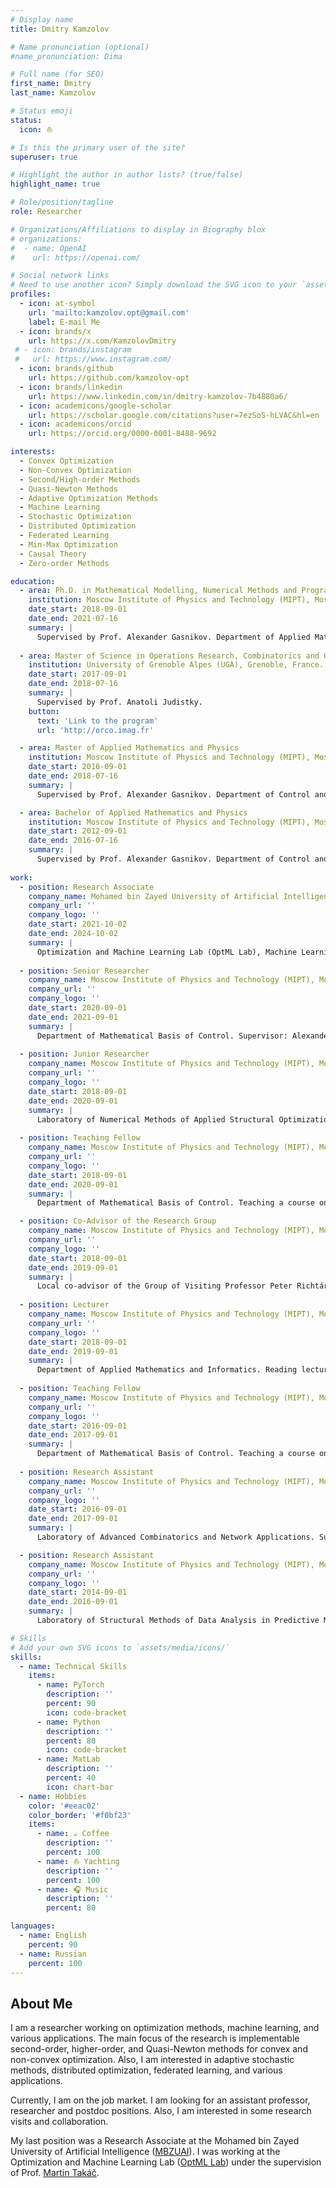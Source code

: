 ```yaml
---
# Display name
title: Dmitry Kamzolov

# Name pronunciation (optional)
#name_pronunciation: Dima

# Full name (for SEO)
first_name: Dmitry
last_name: Kamzolov

# Status emoji
status:
  icon: ⛵️ 

# Is this the primary user of the site?
superuser: true

# Highlight the author in author lists? (true/false)
highlight_name: true

# Role/position/tagline
role: Researcher

# Organizations/Affiliations to display in Biography blox
# organizations:
#  - name: OpenAI
#    url: https://openai.com/

# Social network links
# Need to use another icon? Simply download the SVG icon to your `assets/media/icons/` folder.
profiles:
  - icon: at-symbol
    url: 'mailto:kamzolov.opt@gmail.com'
    label: E-mail Me
  - icon: brands/x
    url: https://x.com/KamzolovDmitry
 # - icon: brands/instagram
 #   url: https://www.instagram.com/
  - icon: brands/github
    url: https://github.com/kamzolov-opt
  - icon: brands/linkedin
    url: https://www.linkedin.com/in/dmitry-kamzolov-7b4880a6/
  - icon: academicons/google-scholar
    url: https://scholar.google.com/citations?user=7ezSoS-hLVAC&hl=en
  - icon: academicons/orcid
    url: https://orcid.org/0000-0001-8488-9692

interests:
  - Convex Optimization
  - Non-Convex Optimization
  - Second/High-order Methods
  - Quasi-Newton Methods
  - Adaptive Optimization Methods
  - Machine Learning
  - Stochastic Optimization
  - Distributed Optimization
  - Federated Learning
  - Min-Max Optimization
  - Causal Theory
  - Zero-order Methods

education:
  - area: Ph.D. in Mathematical Modelling, Numerical Methods and Program Complexes
    institution: Moscow Institute of Physics and Technology (MIPT), Moscow, Russia.
    date_start: 2018-09-01
    date_end: 2021-07-16
    summary: |
      Supervised by Prof. Alexander Gasnikov. Department of Applied Mathematics and Informatics (DAMI). Moscow, Russia.
      
  - area: Master of Science in Operations Research, Combinatorics and Optimization (ORCO)
    institution: University of Grenoble Alpes (UGA), Grenoble, France.
    date_start: 2017-09-01
    date_end: 2018-07-16
    summary: |
      Supervised by Prof. Anatoli Judistky.
    button:
      text: 'Link to the program'
      url: 'http://orco.imag.fr'

  - area: Master of Applied Mathematics and Physics
    institution: Moscow Institute of Physics and Technology (MIPT), Moscow, Russia.
    date_start: 2016-09-01
    date_end: 2018-07-16
    summary: |
      Supervised by Prof. Alexander Gasnikov. Department of Control and Applied Mathematics (DCAM). 

  - area: Bachelor of Applied Mathematics and Physics
    institution: Moscow Institute of Physics and Technology (MIPT), Moscow, Russia.
    date_start: 2012-09-01
    date_end: 2016-07-16
    summary: | 
      Supervised by Prof. Alexander Gasnikov. Department of Control and Applied Mathematics (DCAM). Moscow, Russia.
      
work:
  - position: Research Associate
    company_name: Mohamed bin Zayed University of Artificial Intelligence (MBZUAI), Abu Dhabi, UAE.
    company_url: ''
    company_logo: ''
    date_start: 2021-10-02
    date_end: 2024-10-02
    summary: |
      Optimization and Machine Learning Lab (OptML Lab), Machine Learning Department. Supervisor: Martin Takáč.
      
  - position: Senior Researcher
    company_name: Moscow Institute of Physics and Technology (MIPT), Moscow, Russia.
    company_url: ''
    company_logo: ''
    date_start: 2020-09-01
    date_end: 2021-09-01
    summary: |
      Department of Mathematical Basis of Control. Supervisor: Alexander Gasnikov.
      
  - position: Junior Researcher
    company_name: Moscow Institute of Physics and Technology (MIPT), Moscow, Russia.
    company_url: ''
    company_logo: ''
    date_start: 2018-09-01
    date_end: 2020-09-01
    summary: |
      Laboratory of Numerical Methods of Applied Structural Optimization. Head: Yury Evtushenko.
  
  - position: Teaching Fellow
    company_name: Moscow Institute of Physics and Technology (MIPT), Moscow, Russia.
    company_url: ''
    company_logo: ''
    date_start: 2018-09-01
    date_end: 2020-09-01
    summary: |
      Department of Mathematical Basis of Control. Teaching a course on "Optimization Methods".  

  - position: Co-Advisor of the Research Group
    company_name: Moscow Institute of Physics and Technology (MIPT), Moscow, Russia.
    company_url: ''
    company_logo: ''
    date_start: 2018-09-01
    date_end: 2019-09-01
    summary: |
      Local co-advisor of the Group of Visiting Professor Peter Richtárik on Randomized Algorithms for Distributed Optimization Problems. Supervisor: Peter Richtárik.
      
  - position: Lecturer
    company_name: Moscow Institute of Physics and Technology (MIPT), Moscow, Russia.
    company_url: ''
    company_logo: ''
    date_start: 2018-09-01
    date_end: 2019-09-01
    summary: |
      Department of Applied Mathematics and Informatics. Reading lectures for a course on "Optimization Methods".
      
  - position: Teaching Fellow
    company_name: Moscow Institute of Physics and Technology (MIPT), Moscow, Russia.
    company_url: ''
    company_logo: ''
    date_start: 2016-09-01
    date_end: 2017-09-01
    summary: |
      Department of Mathematical Basis of Control. Teaching a course on "Optimization Methods".
      
  - position: Research Assistant
    company_name: Moscow Institute of Physics and Technology (MIPT), Moscow, Russia.
    company_url: ''
    company_logo: ''
    date_start: 2016-09-01
    date_end: 2017-09-01
    summary: |
      Laboratory of Advanced Combinatorics and Network Applications. Supervisor: Alexander Gasnikov. Head: Andrei Raigorodskii.

  - position: Research Assistant
    company_name: Moscow Institute of Physics and Technology (MIPT), Moscow, Russia.
    company_url: ''
    company_logo: ''
    date_start: 2014-09-01
    date_end: 2016-09-01
    summary: |
      Laboratory of Structural Methods of Data Analysis in Predictive Modeling (PreMoLab). Supervisor: Alexander Gasnikov. Head: Vladimir Spokoiny.

# Skills
# Add your own SVG icons to `assets/media/icons/`
skills:
  - name: Technical Skills
    items:
      - name: PyTorch
        description: ''
        percent: 90
        icon: code-bracket
      - name: Python
        description: ''
        percent: 80
        icon: code-bracket
      - name: MatLab
        description: ''
        percent: 40
        icon: chart-bar
  - name: Hobbies
    color: '#eeac02'
    color_border: '#f0bf23'
    items:
      - name: ☕️ Coffee
        description: ''
        percent: 100
      - name: ⛵ Yachting
        description: ''
        percent: 100
      - name: 🎧 Music
        description: ''
        percent: 80

languages:
  - name: English
    percent: 90
  - name: Russian
    percent: 100
---
```


## About Me

I am a researcher working on optimization methods, machine learning, and various applications. The main focus of the research is implementable second-order, higher-order, and Quasi-Newton methods for convex and non-convex optimization. Also, I am interested in adaptive stochastic methods, distributed optimization, federated learning, and various applications. 

Currently, I am on the job market. I am looking for an assistant professor, researcher and postdoc positions. Also, I am interested in some research visits and collaboration.

My last position was a Research Associate at the Mohamed bin Zayed University of Artificial Intelligence ([MBZUAI](https://mbzuai.ac.ae)). I was working at the Optimization and Machine Learning Lab ([OptML Lab](https://optmllab.github.io)) under the supervision of Prof. [Martin Takáč](https://scholar.google.com/citations?user=qKQD-2cAAAAJ&hl=en). 
